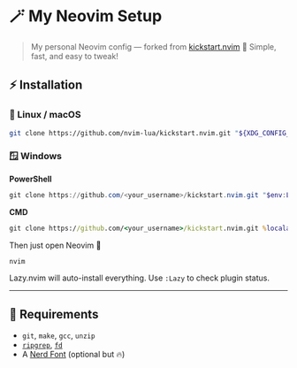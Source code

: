 # 🪄 My Neovim Setup

> My personal Neovim config — forked from [kickstart.nvim](https://github.com/nvim-lua/kickstart.nvim) 💫
> Simple, fast, and easy to tweak!

## ⚡ Installation

### 🐧 Linux / macOS

```bash
git clone https://github.com/nvim-lua/kickstart.nvim.git "${XDG_CONFIG_HOME:-$HOME/.config}"/nvim
```

### 🪟 Windows

**PowerShell**

```powershell
git clone https://github.com/<your_username>/kickstart.nvim.git "$env:LOCALAPPDATA\nvim"
```

**CMD**

```cmd
git clone https://github.com/<your_username>/kickstart.nvim.git %localappdata%\nvim
```

Then just open Neovim 🎉

```bash
nvim
```

Lazy.nvim will auto-install everything.
Use `:Lazy` to check plugin status.

---

## 🧰 Requirements

* `git`, `make`, `gcc`, `unzip`
* [`ripgrep`](https://github.com/BurntSushi/ripgrep), [`fd`](https://github.com/sharkdp/fd)
* A [Nerd Font](https://www.nerdfonts.com/) (optional but 🔥)
